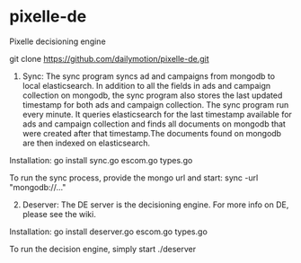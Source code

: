 pixelle-de
==========

Pixelle decisioning engine

git clone https://github.com/dailymotion/pixelle-de.git

1. Sync:
The sync program syncs ad and campaigns from mongodb to local elasticsearch. In addition to all the fields in ads and campaign collection on mongodb, the sync program also stores the last updated timestamp for both ads and campaign collection. The sync program run every minute. It queries elasticsearch for the last timestamp available for ads and campaign collection and finds all documents on mongodb that were created after that timestamp.The documents found on mongodb are then indexed on elasticsearch.

Installation: 
go install sync.go escom.go types.go

To run the sync process, provide the mongo url and start:
sync -url "mongodb://..." 


2. Deserver: The DE server is the decisioning engine. For more info on DE, please see the wiki.

Installation: 
go install deserver.go escom.go types.go

To run the decision engine, simply start
./deserver

